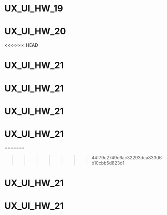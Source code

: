 # UX_UI_HW_19
# UX_UI_HW_20
<<<<<<< HEAD
# UX_UI_HW_21
# UX_UI_HW_21
# UX_UI_HW_21
# UX_UI_HW_21
=======
>>>>>>> 44f79c2749c6ac32293dca833d6b10cbb5d823d1
# UX_UI_HW_21
# UX_UI_HW_21
